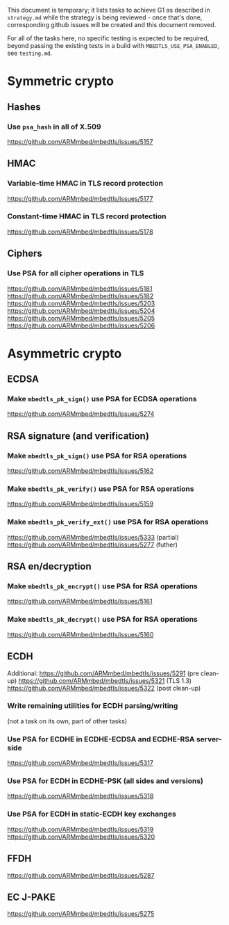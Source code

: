 This document is temporary; it lists tasks to achieve G1 as described in
`strategy.md` while the strategy is being reviewed - once that's done,
corresponding github issues will be created and this document removed.

For all of the tasks here, no specific testing is expected to be required,
beyond passing the existing tests in a build with `MBEDTLS_USE_PSA_ENABLED`,
see `testing.md`.

Symmetric crypto
================

Hashes
------

### Use `psa_hash` in all of X.509

https://github.com/ARMmbed/mbedtls/issues/5157

HMAC
----

### Variable-time HMAC in TLS record protection

https://github.com/ARMmbed/mbedtls/issues/5177

### Constant-time HMAC in TLS record protection

https://github.com/ARMmbed/mbedtls/issues/5178


Ciphers
-------

### Use PSA for all cipher operations in TLS

https://github.com/ARMmbed/mbedtls/issues/5181
https://github.com/ARMmbed/mbedtls/issues/5182
https://github.com/ARMmbed/mbedtls/issues/5203
https://github.com/ARMmbed/mbedtls/issues/5204
https://github.com/ARMmbed/mbedtls/issues/5205
https://github.com/ARMmbed/mbedtls/issues/5206

Asymmetric crypto
=================

ECDSA
-----

### Make `mbedtls_pk_sign()` use PSA for ECDSA operations

https://github.com/ARMmbed/mbedtls/issues/5274

RSA signature (and verification)
--------------------------------

### Make `mbedtls_pk_sign()` use PSA for RSA operations

https://github.com/ARMmbed/mbedtls/issues/5162

### Make `mbedtls_pk_verify()` use PSA for RSA operations

https://github.com/ARMmbed/mbedtls/issues/5159

### Make `mbedtls_pk_verify_ext()` use PSA for RSA operations

https://github.com/ARMmbed/mbedtls/issues/5333 (partial)
https://github.com/ARMmbed/mbedtls/issues/5277 (futher)

RSA en/decryption
-----------------

### Make `mbedtls_pk_encrypt()` use PSA for RSA operations


https://github.com/ARMmbed/mbedtls/issues/5161

### Make `mbedtls_pk_decrypt()` use PSA for RSA operations

https://github.com/ARMmbed/mbedtls/issues/5160

ECDH
----

Additional:
https://github.com/ARMmbed/mbedtls/issues/5291 (pre clean-up)
https://github.com/ARMmbed/mbedtls/issues/5321 (TLS 1.3)
https://github.com/ARMmbed/mbedtls/issues/5322 (post clean-up)

### Write remaining utilities for ECDH parsing/writing

(not a task on its own, part of other tasks)

### Use PSA for ECDHE in ECDHE-ECDSA and ECDHE-RSA server-side

https://github.com/ARMmbed/mbedtls/issues/5317

### Use PSA for ECDH in ECDHE-PSK (all sides and versions)

https://github.com/ARMmbed/mbedtls/issues/5318

### Use PSA for ECDH in static-ECDH key exchanges

https://github.com/ARMmbed/mbedtls/issues/5319
https://github.com/ARMmbed/mbedtls/issues/5320

FFDH
----

https://github.com/ARMmbed/mbedtls/issues/5287

EC J-PAKE
---------

https://github.com/ARMmbed/mbedtls/issues/5275
